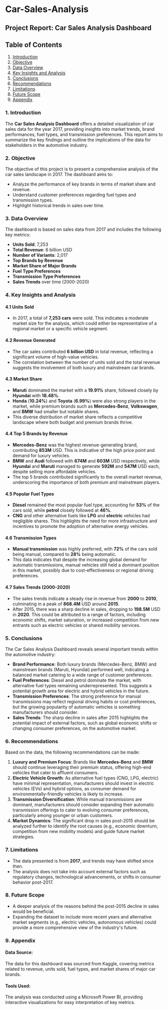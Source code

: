 # Car-Sales-Analysis
## Project Report: Car Sales Analysis Dashboard

## Table of Contents
1. [Introduction](#introduction)
2. [Objective](#objective)
3. [Data Overview](#data-overview)
4. [Key Insights and Analysis](#key-insights-and-analysis)
5. [Conclusions](#conclusions)
6. [Recommendations](#recommendations)
7. [Limitations](#limitations)
8. [Future Scope](#future-scope)
9. [Appendix](#appendix)


### 1. **Introduction**
The **Car Sales Analysis Dashboard** offers a detailed visualization of car sales data for the year 2017, providing insights into market trends, brand performances, fuel types, and transmission preferences. This report aims to summarize the key findings and outline the implications of the data for stakeholders in the automotive industry.

### 2. **Objective**
The objective of this project is to present a comprehensive analysis of the car sales landscape in 2017. The dashboard aims to:
- Analyze the performance of key brands in terms of market share and revenue.
- Understand customer preferences regarding fuel types and transmission types.
- Highlight historical trends in sales over time.

### 3. **Data Overview**
The dashboard is based on sales data from 2017 and includes the following key metrics:
- **Units Sold**: 7,253
- **Total Revenue**: 6 billion USD
- **Number of Variants**: 2,017
- **Top Brands by Revenue**
- **Market Share of Major Brands**
- **Fuel Type Preferences**
- **Transmission Type Preferences**
- **Sales Trends** over time (2000-2020)

### 4. **Key Insights and Analysis**

#### 4.1 Units Sold
- In 2017, a total of **7,253 cars** were sold. This indicates a moderate market size for the analysis, which could either be representative of a regional market or a specific vehicle segment.

#### 4.2 Revenue Generated
- The car sales contributed **6 billion USD** in total revenue, reflecting a significant volume of high-value vehicles.
- The correlation between the number of units sold and the total revenue suggests the involvement of both luxury and mainstream car brands.

#### 4.3 Market Share
- **Maruti** dominated the market with a **19.91%** share, followed closely by **Hyundai** with **18.48%**. 
- **Honda** (**10.24%**) and **Toyota** (**6.99%**) were also strong players in the market, while premium brands such as **Mercedes-Benz**, **Volkswagen**, and **BMW** had smaller but notable shares.
- This diverse distribution of market share reflects a competitive landscape where both budget and premium brands thrive.

#### 4.4 Top 5 Brands by Revenue
- **Mercedes-Benz** was the highest revenue-generating brand, contributing **853M** USD. This is indicative of the high price point and demand for luxury vehicles.
- **BMW** and **Audi** followed with **674M** and **603M** USD respectively, while **Hyundai** and **Maruti** managed to generate **592M** and **547M** USD each, despite selling more affordable vehicles.
- The top 5 brands contributed significantly to the overall market revenue, underscoring the importance of both premium and mainstream players.

#### 4.5 Popular Fuel Types
- **Diesel** remained the most popular fuel type, accounting for **53%** of the cars sold, while **petrol** closely followed at **46%**.
- **CNG** and other alternative fuels like **LPG** and **electric** vehicles had negligible shares. This highlights the need for more infrastructure and incentives to promote the adoption of alternative energy vehicles.

#### 4.6 Transmission Types
- **Manual transmission** was highly preferred, with **72%** of the cars sold being manual, compared to **28%** being automatic.
- This data indicates that despite the increasing global demand for automatic transmissions, manual vehicles still held a dominant position in this market, possibly due to cost-effectiveness or regional driving preferences.

#### 4.7 Sales Trends (2000-2020)
- The sales trends indicate a steady rise in revenue from **2000** to **2010**, culminating in a peak of **868.4M** USD around **2015**.
- After 2015, there was a sharp decline in sales, dropping to **198.5M** USD in **2020**. This could be attributed to a range of factors, including economic shifts, market saturation, or increased competition from new entrants such as electric vehicles or shared mobility services.

### 5. **Conclusions**
The Car Sales Analysis Dashboard reveals several important trends within the automotive industry:
- **Brand Performance**: Both luxury brands (Mercedes-Benz, BMW) and mainstream brands (Maruti, Hyundai) performed well, indicating a balanced market catering to a wide range of customer preferences.
- **Fuel Preferences**: Diesel and petrol dominate the market, with alternative fuel types remaining underrepresented. This suggests a potential growth area for electric and hybrid vehicles in the future.
- **Transmission Preferences**: The strong preference for manual transmissions may reflect regional driving habits or cost preferences, but the growing popularity of automatic vehicles is something manufacturers should consider.
- **Sales Trends**: The sharp decline in sales after 2015 highlights the potential impact of external factors, such as global economic shifts or changing consumer preferences, on the automotive market.

### 6. **Recommendations**
Based on the data, the following recommendations can be made:
1. **Luxury and Premium Focus**: Brands like **Mercedes-Benz** and **BMW** should continue leveraging their premium status, offering high-end vehicles that cater to affluent consumers.
2. **Electric Vehicle Growth**: As alternative fuel types (CNG, LPG, electric) have minimal representation, manufacturers should invest in electric vehicles (EVs) and hybrid options, as consumer demand for environmentally-friendly vehicles is likely to increase.
3. **Transmission Diversification**: While manual transmissions are dominant, manufacturers should consider expanding their automatic transmission offerings to cater to evolving consumer preferences, particularly among younger or urban customers.
4. **Market Dynamics**: The significant drop in sales post-2015 should be analyzed further to identify the root causes (e.g., economic downturn, competition from new mobility models) and guide future market strategies.

### 7. **Limitations**
- The data presented is from **2017**, and trends may have shifted since then.
- The analysis does not take into account external factors such as regulatory changes, technological advancements, or shifts in consumer behavior post-2017.
  
### 8. **Future Scope**
- A deeper analysis of the reasons behind the post-2015 decline in sales would be beneficial.
- Expanding the dataset to include more recent years and alternative market segments (e.g., electric vehicles, autonomous vehicles) could provide a more comprehensive view of the industry's future.

### 9. **Appendix**
#### Data Source:  
The data for this dashboard was sourced from Kaggle, covering metrics related to revenue, units sold, fuel types, and market shares of major car brands.

#### Tools Used:  
The analysis was conducted using a Microsoft Power BI, providing interactive visualizations for easy interpretation of key metrics.
